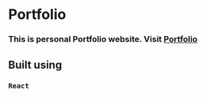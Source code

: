 # Portfolio

### This is personal Portfolio website. Visit [Portfolio](https://akhilagajulapalliportfolio.netlify.app/)

## Built using

### `React`
